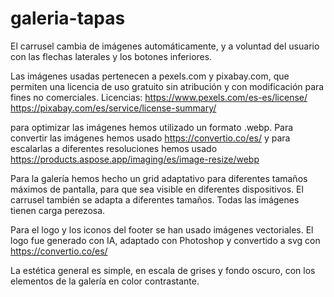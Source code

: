 # galeria-tapas

El carrusel cambia de imágenes automáticamente, y a voluntad del usuario con las flechas laterales y los botones inferiores.

Las imágenes usadas pertenecen a pexels.com y pixabay.com, que permiten una licencia de uso gratuito sin atribución y con modificación para fines no comerciales.
Licencias:
https://www.pexels.com/es-es/license/
https://pixabay.com/es/service/license-summary/

para optimizar las imágenes hemos utilizado un formato .webp. Para convertir las imágenes hemos usado https://convertio.co/es/ y para escalarlas a diferentes resoluciones hemos usado https://products.aspose.app/imaging/es/image-resize/webp

Para la galería hemos hecho un grid adaptativo para diferentes tamaños máximos de pantalla, para que sea visible en diferentes dispositivos. El carrusel también se adapta a diferentes tamaños. Todas las imágenes tienen carga perezosa.

Para el logo y los iconos del footer se han usado imágenes vectoriales. El logo fue generado con IA, adaptado con Photoshop y convertido a svg con https://convertio.co/es/

La estética general es simple, en escala de grises y fondo oscuro, con los elementos de la galería en color contrastante.